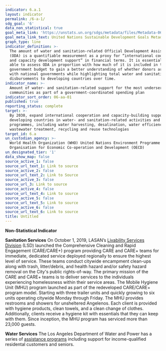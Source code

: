 ```yaml
---
indicator: 6.a.1
layout: indicator
permalink: /6-a-1/
sdg_goal: '6'
data_non_statistical: true
goal_meta_link: 'https://unstats.un.org/sdgs/metadata/files/Metadata-06-0A-01.pdf'
goal_meta_link_text: United Nations Sustainable Development Goals Metadata (PDF 398 KB)
graph_type: line
indicator_definition: >-
  The amount of water and sanitation-related Official Development Assistance
  (ODA) is a quantifiable measurement as a proxy for “international cooperation
  and capacity development support” in financial terms. It is essential to be
  able to assess ODA in proportion with how much of it is included in the
  government budget to gain a better understanding of whether donors are aligned
  with national governments while highlighting total water and sanitation ODA
  disbursements to developing countries over time.
indicator_name: >-
  Amount of water- and sanitation-related support for the most underserved
  communities as part of a government-coordinated spending plan
indicator_sort_order: 06-aa-01
published: true
reporting_status: complete
target: >-
  By 2030, expand international cooperation and capacity-building support to
  developing countries in water- and sanitation-related activities and
  programmes, including water harvesting, desalination, water efficiency,
  wastewater treatment, recycling and reuse technologies
target_id: 6.a
un_custodian_agency: >-
  World Health Organization (WHO) United Nations Environment Programme (UNEP)
  Organisation for Economic Co-operation and Development (OECD)
un_designated_tier: '1'
data_show_map: false
source_active_1: false
source_url_text_1: Link to source
source_active_2: false
source_url_text_2: Link to Source
source_active_3: false
source_url_3: Link to source
source_active_4: false
source_url_text_4: Link to source
source_active_5: false
source_url_text_5: Link to source
source_active_6: false
source_url_text_6: Link to source
title: Untitled
---
```

**Non-Statistical Indicator**

**Sanitation Services**
On October 1, 2019, LASAN’s [Livability Services Division](https://www.lacitysan.org/san/faces/home/portal/s-lsh-wwd/s-lsh-wwd-s/s-lsh-wwd-s-l?_afrLoop=10502278079338666&_afrWindowMode=0&_afrWindowId=null&_adf.ctrl-state=12fnnvbvbp_1#!%40%40%3F_afrWindowId%3Dnull%26_afrLoop%3D10502278079338666%26_afrWindowMode%3D0%26_adf.ctrl-state%3D12fnnvbvbp_5) (LSD) launched the Comprehensive Cleaning and Rapid Engagement (CARE/CARE+) program providing CARE and CARE+ teams for immediate, dedicated service deployed regionally to ensure the highest level of service. These teams conduct citywide encampment clean-ups along with trash, litter/debris, and health hazard and/or safety hazard removal on the City's public rights-of-way. The primary mission of the CARE and CARE+ teams is to deliver services to the individuals experiencing homelessness within their service areas. The Mobile Hygiene Unit (MHU) program launched as part of the redeveloped CARE/CARE+ program model. Starting with three trailer units and quickly growing to six units operating citywide Monday through Friday. The MHU provides restrooms and showers for unsheltered Angelenos. Each client is provided with hygiene products, clean towels, and a clean change of clothes. Additionally, clients receive a hygiene kit with essentials that they can keep with them. Since inception, the MHU program has serviced more than 23,000 guests.

**Water Services**
The Los Angeles Department of Water and Power has a series of [assistance programs](https://www.ladwp.com/ladwp/faces/wcnav_externalId/r-fa-assist-prog?_adf.ctrl-state=q97ixpmym_4&_afrLoop=396972262145418) including support for income-qualified residental customers and seniors. 